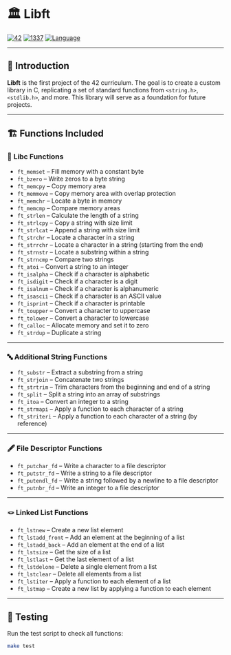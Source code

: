 # 🏛️ **Libft**  
[![42](https://img.shields.io/badge/-000000?style=for-the-badge&logo=42&logoColor=white)](https://42.fr) [![1337](https://img.shields.io/badge/1337-000000?style=for-the-badge&logo=1337&logoColor=white)](https://1337.ma) [![Language](https://img.shields.io/badge/C-Programming-00599C?style=for-the-badge&logo=c&logoColor=white)](https://en.wikipedia.org/wiki/C_(programming_language))  

---

## 📖 **Introduction**
**Libft** is the first project of the 42 curriculum. The goal is to create a custom library in C, replicating a set of standard functions from `<string.h>`, `<stdlib.h>`, and more. This library will serve as a foundation for future projects.

---

## 🏗️ **Functions Included**
### 🧠 **Libc Functions**
- `ft_memset` – Fill memory with a constant byte  
- `ft_bzero` – Write zeros to a byte string  
- `ft_memcpy` – Copy memory area  
- `ft_memmove` – Copy memory area with overlap protection  
- `ft_memchr` – Locate a byte in memory  
- `ft_memcmp` – Compare memory areas  
- `ft_strlen` – Calculate the length of a string  
- `ft_strlcpy` – Copy a string with size limit  
- `ft_strlcat` – Append a string with size limit  
- `ft_strchr` – Locate a character in a string  
- `ft_strrchr` – Locate a character in a string (starting from the end)  
- `ft_strnstr` – Locate a substring within a string  
- `ft_strncmp` – Compare two strings  
- `ft_atoi` – Convert a string to an integer  
- `ft_isalpha` – Check if a character is alphabetic  
- `ft_isdigit` – Check if a character is a digit  
- `ft_isalnum` – Check if a character is alphanumeric  
- `ft_isascii` – Check if a character is an ASCII value  
- `ft_isprint` – Check if a character is printable  
- `ft_toupper` – Convert a character to uppercase  
- `ft_tolower` – Convert a character to lowercase  
- `ft_calloc` – Allocate memory and set it to zero  
- `ft_strdup` – Duplicate a string  

---

### 🔤 **Additional String Functions**
- `ft_substr` – Extract a substring from a string  
- `ft_strjoin` – Concatenate two strings  
- `ft_strtrim` – Trim characters from the beginning and end of a string  
- `ft_split` – Split a string into an array of substrings  
- `ft_itoa` – Convert an integer to a string  
- `ft_strmapi` – Apply a function to each character of a string  
- `ft_striteri` – Apply a function to each character of a string (by reference)  

---

### 🖋️ **File Descriptor Functions**
- `ft_putchar_fd` – Write a character to a file descriptor  
- `ft_putstr_fd` – Write a string to a file descriptor  
- `ft_putendl_fd` – Write a string followed by a newline to a file descriptor  
- `ft_putnbr_fd` – Write an integer to a file descriptor  

---

### 🪢 **Linked List Functions**
- `ft_lstnew` – Create a new list element  
- `ft_lstadd_front` – Add an element at the beginning of a list  
- `ft_lstadd_back` – Add an element at the end of a list  
- `ft_lstsize` – Get the size of a list  
- `ft_lstlast` – Get the last element of a list  
- `ft_lstdelone` – Delete a single element from a list  
- `ft_lstclear` – Delete all elements from a list  
- `ft_lstiter` – Apply a function to each element of a list  
- `ft_lstmap` – Create a new list by applying a function to each element  

---

## 🧪 **Testing**
Run the test script to check all functions:  
```bash
make test
